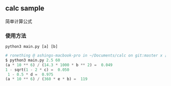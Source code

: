 ## calc sample

简单计算公式

### 使用方法

`python3 main.py [a] [b]`

```python
# ronething @ ashings-macbook-pro in ~/Documents/calc on git:master x [12:33:48] 
$ python3 main.py 2.5 60                                                   
(a * 10 ** 6) / (14.3 * 1000 * b ** 2) =  0.049
1 - sqrt(1 - 2 * c) =  0.050
 1 - 0.5 * d =  0.975
(a * 10 ** 6) / (360 * e * b) =  119
```
